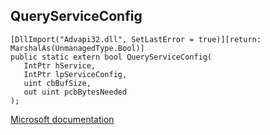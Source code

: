 ## QueryServiceConfig

```
[DllImport("Advapi32.dll", SetLastError = true)][return: MarshalAs(UnmanagedType.Bool)]
public static extern bool QueryServiceConfig(
   IntPtr hService,
   IntPtr lpServiceConfig,
   uint cbBufSize,
   out uint pcbBytesNeeded
);
```

[Microsoft documentation](https://docs.microsoft.com/en-us/windows/win32/api/winsvc/nf-winsvc-queryserviceconfiga)
